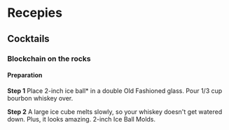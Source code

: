 # Recepies

## Cocktails

### Blockchain on the rocks

#### Preparation

**Step 1**
Place 2-inch ice ball* in a double Old Fashioned glass. Pour 1/3 cup bourbon whiskey over.

**Step 2**
A large ice cube melts slowly, so your whiskey doesn't get watered down. Plus, it looks amazing. 2-inch Ice Ball Molds.
